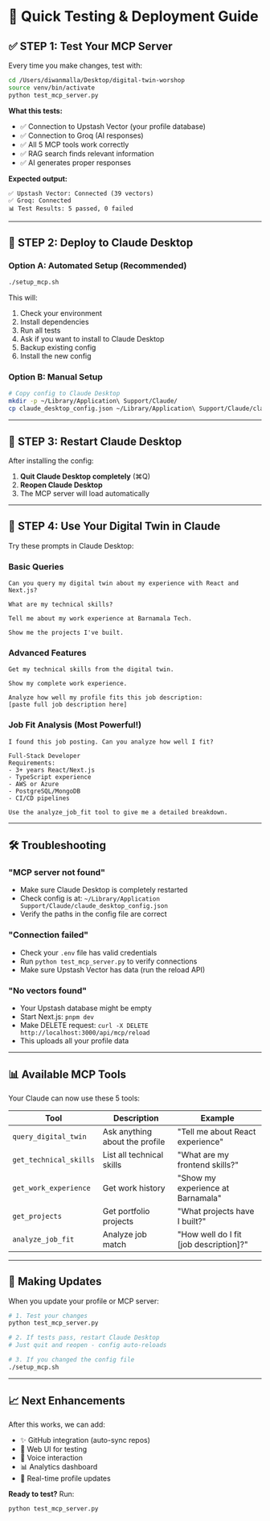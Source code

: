 # 🚀 Quick Testing & Deployment Guide

## ✅ STEP 1: Test Your MCP Server

Every time you make changes, test with:

```bash
cd /Users/diwanmalla/Desktop/digital-twin-worshop
source venv/bin/activate
python test_mcp_server.py
```

**What this tests:**
- ✅ Connection to Upstash Vector (your profile database)
- ✅ Connection to Groq (AI responses)
- ✅ All 5 MCP tools work correctly
- ✅ RAG search finds relevant information
- ✅ AI generates proper responses

**Expected output:**
```
✅ Upstash Vector: Connected (39 vectors)
✅ Groq: Connected
📊 Test Results: 5 passed, 0 failed
```

---

## 🎯 STEP 2: Deploy to Claude Desktop

### Option A: Automated Setup (Recommended)

```bash
./setup_mcp.sh
```

This will:
1. Check your environment
2. Install dependencies
3. Run all tests
4. Ask if you want to install to Claude Desktop
5. Backup existing config
6. Install the new config

### Option B: Manual Setup

```bash
# Copy config to Claude Desktop
mkdir -p ~/Library/Application\ Support/Claude/
cp claude_desktop_config.json ~/Library/Application\ Support/Claude/claude_desktop_config.json
```

---

## 🔄 STEP 3: Restart Claude Desktop

After installing the config:
1. **Quit Claude Desktop completely** (⌘Q)
2. **Reopen Claude Desktop**
3. The MCP server will load automatically

---

## 💬 STEP 4: Use Your Digital Twin in Claude

Try these prompts in Claude Desktop:

### Basic Queries
```
Can you query my digital twin about my experience with React and Next.js?

What are my technical skills?

Tell me about my work experience at Barnamala Tech.

Show me the projects I've built.
```

### Advanced Features
```
Get my technical skills from the digital twin.

Show my complete work experience.

Analyze how well my profile fits this job description:
[paste full job description here]
```

### Job Fit Analysis (Most Powerful!)
```
I found this job posting. Can you analyze how well I fit?

Full-Stack Developer
Requirements:
- 3+ years React/Next.js
- TypeScript experience
- AWS or Azure
- PostgreSQL/MongoDB
- CI/CD pipelines

Use the analyze_job_fit tool to give me a detailed breakdown.
```

---

## 🛠️ Troubleshooting

### "MCP server not found"
- Make sure Claude Desktop is completely restarted
- Check config is at: `~/Library/Application Support/Claude/claude_desktop_config.json`
- Verify the paths in the config file are correct

### "Connection failed"
- Check your `.env` file has valid credentials
- Run `python test_mcp_server.py` to verify connections
- Make sure Upstash Vector has data (run the reload API)

### "No vectors found"
- Your Upstash database might be empty
- Start Next.js: `pnpm dev`
- Make DELETE request: `curl -X DELETE http://localhost:3000/api/mcp/reload`
- This uploads all your profile data

---

## 📊 Available MCP Tools

Your Claude can now use these 5 tools:

| Tool | Description | Example |
|------|-------------|---------|
| `query_digital_twin` | Ask anything about the profile | "Tell me about React experience" |
| `get_technical_skills` | List all technical skills | "What are my frontend skills?" |
| `get_work_experience` | Get work history | "Show my experience at Barnamala" |
| `get_projects` | Get portfolio projects | "What projects have I built?" |
| `analyze_job_fit` | Analyze job match | "How well do I fit [job description]?" |

---

## 🔄 Making Updates

When you update your profile or MCP server:

```bash
# 1. Test your changes
python test_mcp_server.py

# 2. If tests pass, restart Claude Desktop
# Just quit and reopen - config auto-reloads

# 3. If you changed the config file
./setup_mcp.sh
```

---

## 📈 Next Enhancements

After this works, we can add:
- ✨ GitHub integration (auto-sync repos)
- 🎨 Web UI for testing
- 🎤 Voice interaction
- 📊 Analytics dashboard
- 🔄 Real-time profile updates

**Ready to test?** Run:
```bash
python test_mcp_server.py
```
